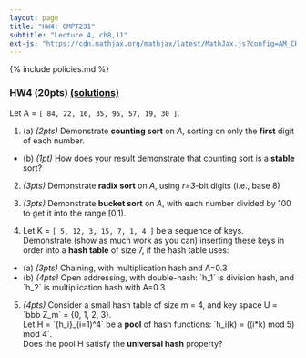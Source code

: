```yaml
---
layout: page
title: "HW4: CMPT231"
subtitle: "Lecture 4, ch8,11"
ext-js: "https://cdn.mathjax.org/mathjax/latest/MathJax.js?config=AM_CHTML"
---
```


{% include policies.md %}

### HW4 (20pts) [(solutions)](solns)

Let A = `[ 84, 22, 16, 35, 95, 57, 19, 30 ]`.

1. (a) *(2pts)* Demonstrate **counting sort** on *A*,
  sorting on only the **first** digit of each number.
  + (b) *(1pt)* How does your result demonstrate that
  counting sort is a **stable** sort?

2. *(3pts)* Demonstrate **radix sort** on *A*,
  using *r=3*-bit digits (i.e., base 8)

3. *(3pts)* Demonstrate **bucket sort** on *A*,
  with each number divided by 100 to get it into the range [0,1).

4. Let K = `[ 5, 12, 3, 15, 7, 1, 4 ]` be a sequence of keys. <br/>
  Demonstrate (show as much work as you can) inserting these keys
  in order into a **hash table** of size 7, if the hash table uses:
  + (a) *(3pts)* Chaining, with multiplication hash and A=0.3
  + (b) *(4pts)* Open addressing, with double-hash: \`h\_1\` is division hash,
    and \`h\_2\` is multiplication hash with A=0.3

5. *(4pts)* Consider a small hash table of size m = 4,
  and key space U = \`bbb Z\_m\` = {0, 1, 2, 3}. <br/>
  Let H = \`{h\_i}\_(i=1)^4\` be a **pool** of hash functions:
  \`h\_i(k) = ((i\*k) mod 5) mod 4\`. <br/>
  Does the pool H satisfy the **universal hash** property?

